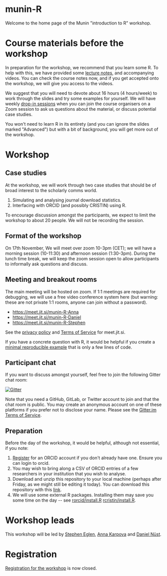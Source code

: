 # munin-R

Welcome to the home page of the Munin "introduction to R" workshop.

# Course materials before the workshop

In preparation for the workshop, we recommend that you learn some R.
To help with this, we have provided some [lecture
notes](https://github.com/lgatto/spr/blob/master/2020/spr-revised.pdf),
and accompanying videos.  You can check the course notes now, and if
you get accepted onto the workshop, we will give you access to the
videos.

We suggest that you will need to devote about 16 hours (4 hours/week)
to work through the slides and try some examples for yourself.  We
will have weekly [drop-in sessions](#drop-in-sessions) when you can 
join the course organisers on a Zoom session to ask us questions about
the material, or discuss potential case studies.

You won't need to learn R in its entirety (and you can ignore the
slides marked "Advanced") but with a bit of background, you will get
more out of the workshop.

# Workshop


## Case studies

At the workshop, we will work through two case studies that should be
of broad interest to the scholarly comms world.

1. Simulating and analysing journal download statistics.
2. Interfacing with ORCID (and possibly CRISTIN) using R.

To encourage discussion amongst the participants, we expect to limit
the workshop to about 20 people.  We will not be recording the session.

## Format of the workshop

On 17th November, We will meet over zoom 10-3pm (CET); we will have a
morning session (10-11:30) and afternoon session (1:30-3pm).  During
the lunch time break, we will keep the zoom session open to allow
participants to informally ask questions and discuss.


## Meeting and breakout rooms

The main meeting will be hosted on zoom.  If 1:1 meetings are required
for debugging, we will use a free video conference system here (but
warning: these are not private 1:1 rooms, anyone can join without a
password).

- https://meet.jit.si/munin-R-Anna
- https://meet.jit.si/munin-R-Daniel
- https://meet.jit.si/munin-R-Stephen

See the [privacy policy](https://jitsi.org/meet-jit-si-privacy/) and 
[Terms of Service](https://jitsi.org/meet-jit-si-terms-of-service/) for 
meet.jit.si.

If you have a concrete question with R, it would be helpful if you create
a [minimal reproducible 
example](https://stackoverflow.com/help/minimal-reproducible-example)
that is only a few lines of code.

## Participant chat

If you want to discuss amongst yourself, feel free to join the
following Gitter chat room:

[![Gitter](https://badges.gitter.im/munin-R/community.svg)](https://gitter.im/munin-R/community?utm_source=badge&utm_medium=badge&utm_campaign=pr-badge)

Note that you need a GitHub, GitLab, or Twitter account to join and 
that the chat room is public. You may create an anonymous account on one
of these platforms if you prefer not to disclose your name.
Please see the [Gitter.im Terms of 
Service](https://element.io/terms-of-service).

## Preparation

Before the day of the workshop, it would be helpful, although not
essential, if you note:

1. [Register](https://orcid.org/register) for an ORCID account if
   you don't already have one.  Ensure you can login to orcid.
2. You may wish to bring along a CSV of ORCID entries of a few researchers
   in your institution that you wish to analyse.
3. Download and unzip this repository to your local machine (perhaps
   after Friday, as we might still be editing it today).  You can
   download this repository  with this
   [link](https://github.com/sje30/munin-R/archive/main.zip).
4. We  will use some external R packages.  Installing them may save
   you some time on the day -- see
   [rorcid/install.R](rorcid/install.R)
   [rcristin/install.R](rcristin/install.R).
   
# Workshop leads

This workshop will be led by [Stephen Eglen](https://sje30.github.io),
[Anna
Karpova](https://en.uit.no/ub/ansatte/person?p_document_id=583424) and
[Daniel Nüst](https://nuest.staff.ifgi.de/).

# Registration

[Registration for the
workshop](https://site.uit.no/muninconf/pre-conference-workshop) is
now closed.





